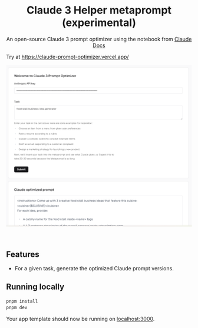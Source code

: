<h1 align="center">Claude 3 Helper metaprompt (experimental)</h1>

<p align="center">
  An open-source Claude 3 prompt optimizer using the notebook from 
  <a href="https://docs.anthropic.com/claude/docs/helper-metaprompt-experimental">
  Claude Docs
</a>

Try at https://claude-prompt-optimizer.vercel.app/


<img alt="Next.js 14 and App Router-ready AI chatbot." src="screenshot.png">

</p>

<br/>

## Features

-   For a given task, generate the optimized Claude prompt versions.

## Running locally

```bash
pnpm install
pnpm dev
```

Your app template should now be running on [localhost:3000](http://localhost:3000/).
